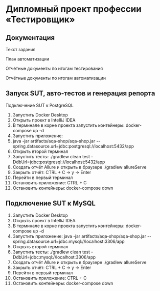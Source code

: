 # Дипломный проект профессии «Тестировщик»

## Документация
Текст задания

План автоматизации

Отчётные документы по итогам тестирования

Отчётные документы по итогам автоматизации

## Запуск SUT, авто-тестов и генерация репорта
Подключение SUT к PostgreSQL
1.	Запустить Docker Desktop
2.	Открыть проект в IntelliJ IDEA
3.	В терминале в корне проекта запустить контейнеры:
docker-compose up -d
4.	Запустить приложение:
5.	java -jar artifacts/aqa-shop/aqa-shop.jar --spring.datasource.url=jdbc:postgresql://localhost:5432/app 
6.	Открыть второй терминал
7.	Запустить тесты:
./gradlew clean test -DdbUrl=jdbc:postgresql://localhost:5432/app
8.	Создать отчёт Allure и открыть в браузере
./gradlew allureServe
9.	Закрыть отчёт:
CTRL + C -> y -> Enter
10.	Перейти в первый терминал
11.	Остановить приложение:
CTRL + C
12.	Остановить контейнеры:
docker-compose down

## Подключение SUT к MySQL
1.	Запустить Docker Desktop
2.	Открыть проект в IntelliJ IDEA
3.	В терминале в корне проекта запустить контейнеры:
docker-compose up -d
4.	Запустить приложение:
java -jar artifacts/aqa-shop/aqa-shop.jar --spring.datasource.url=jdbc:mysql://localhost:3306/app
5.	Открыть второй терминал
6.	Запустить тесты:
./gradlew clean test -DdbUrl=jdbc:mysql://localhost:3306/app
7.	Создать отчёт Allure и открыть в браузере
./gradlew allureServe
8.	Закрыть отчёт:
CTRL + C -> y -> Enter
9.	Перейти в первый терминал
10.	Остановить приложение:
CTRL + C
11.	Остановить контейнеры:
docker-compose down
